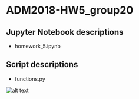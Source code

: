 # ADM2018-HW5_group20

## Jupyter Notebook descriptions
*  	homework_5.ipynb

## Script descriptions
* 	functions.py



![alt text](https://camo.githubusercontent.com/6a30b5d2d01c1921bc754dfd17fc2b183041d178/68747470733a2f2f63727970746f6272696566696e672e636f6d2f77702d636f6e74656e742f75706c6f6164732f323031382f30342f57696b6970656469612d616e642d526571756573742d4e6574776f726b2d656e61626c652d646f6e6f72732d746f2d646f6e6174652d696e2d63727970746f63757272656e63792e6a7067)
